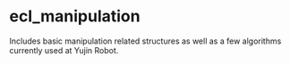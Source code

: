 ecl_manipulation
================

Includes basic manipulation related structures as well as a few algorithms currently used at Yujin Robot.  